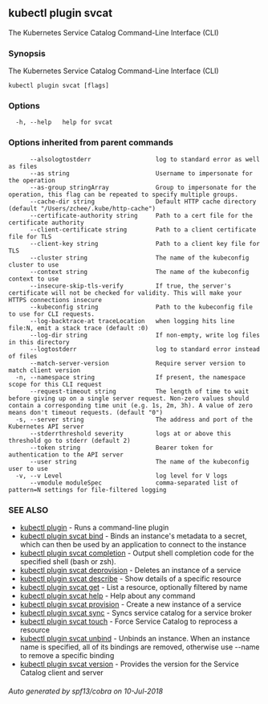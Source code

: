 ## kubectl plugin svcat

The Kubernetes Service Catalog Command-Line Interface (CLI)

### Synopsis

The Kubernetes Service Catalog Command-Line Interface (CLI)

```
kubectl plugin svcat [flags]
```

### Options

```
  -h, --help   help for svcat
```

### Options inherited from parent commands

```
      --alsologtostderr                  log to standard error as well as files
      --as string                        Username to impersonate for the operation
      --as-group stringArray             Group to impersonate for the operation, this flag can be repeated to specify multiple groups.
      --cache-dir string                 Default HTTP cache directory (default "/Users/zchee/.kube/http-cache")
      --certificate-authority string     Path to a cert file for the certificate authority
      --client-certificate string        Path to a client certificate file for TLS
      --client-key string                Path to a client key file for TLS
      --cluster string                   The name of the kubeconfig cluster to use
      --context string                   The name of the kubeconfig context to use
      --insecure-skip-tls-verify         If true, the server's certificate will not be checked for validity. This will make your HTTPS connections insecure
      --kubeconfig string                Path to the kubeconfig file to use for CLI requests.
      --log-backtrace-at traceLocation   when logging hits line file:N, emit a stack trace (default :0)
      --log-dir string                   If non-empty, write log files in this directory
      --logtostderr                      log to standard error instead of files
      --match-server-version             Require server version to match client version
  -n, --namespace string                 If present, the namespace scope for this CLI request
      --request-timeout string           The length of time to wait before giving up on a single server request. Non-zero values should contain a corresponding time unit (e.g. 1s, 2m, 3h). A value of zero means don't timeout requests. (default "0")
  -s, --server string                    The address and port of the Kubernetes API server
      --stderrthreshold severity         logs at or above this threshold go to stderr (default 2)
      --token string                     Bearer token for authentication to the API server
      --user string                      The name of the kubeconfig user to use
  -v, --v Level                          log level for V logs
      --vmodule moduleSpec               comma-separated list of pattern=N settings for file-filtered logging
```

### SEE ALSO

* [kubectl plugin](kubectl_plugin.md)	 - Runs a command-line plugin
* [kubectl plugin svcat bind](kubectl_plugin_svcat_bind.md)	 - Binds an instance's metadata to a secret, which can then be used by an application to connect to the instance
* [kubectl plugin svcat completion](kubectl_plugin_svcat_completion.md)	 - Output shell completion code for the specified shell (bash or zsh).
* [kubectl plugin svcat deprovision](kubectl_plugin_svcat_deprovision.md)	 - Deletes an instance of a service
* [kubectl plugin svcat describe](kubectl_plugin_svcat_describe.md)	 - Show details of a specific resource
* [kubectl plugin svcat get](kubectl_plugin_svcat_get.md)	 - List a resource, optionally filtered by name
* [kubectl plugin svcat help](kubectl_plugin_svcat_help.md)	 - Help about any command
* [kubectl plugin svcat provision](kubectl_plugin_svcat_provision.md)	 - Create a new instance of a service
* [kubectl plugin svcat sync](kubectl_plugin_svcat_sync.md)	 - Syncs service catalog for a service broker
* [kubectl plugin svcat touch](kubectl_plugin_svcat_touch.md)	 - Force Service Catalog to reprocess a resource
* [kubectl plugin svcat unbind](kubectl_plugin_svcat_unbind.md)	 - Unbinds an instance. When an instance name is specified, all of its bindings are removed, otherwise use --name to remove a specific binding
* [kubectl plugin svcat version](kubectl_plugin_svcat_version.md)	 - Provides the version for the Service Catalog client and server

###### Auto generated by spf13/cobra on 10-Jul-2018
